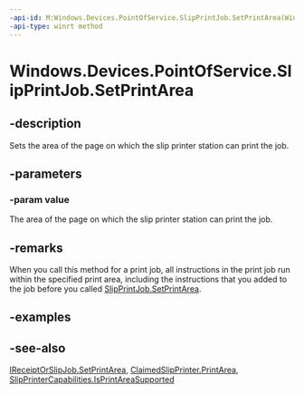 ```yaml
---
-api-id: M:Windows.Devices.PointOfService.SlipPrintJob.SetPrintArea(Windows.Foundation.Rect)
-api-type: winrt method
---
```


<!-- Method syntax
public void SetPrintArea(Windows.Foundation.Rect value)
-->

# Windows.Devices.PointOfService.SlipPrintJob.SetPrintArea

## -description
Sets the area of the page on which the slip printer station can print the job.

## -parameters
### -param value
The area of the page on which the slip printer station can print the job.

## -remarks
When you call this method for a print job, all instructions in the print job run within the specified print area, including the instructions that you added to the job before you called [SlipPrintJob.SetPrintArea](slipprintjob_setprintarea.md).

## -examples

## -see-also
[IReceiptOrSlipJob.SetPrintArea](ireceiptorslipjob_setprintarea.md), [ClaimedSlipPrinter.PrintArea](claimedslipprinter_printarea.md), [SlipPrinterCapabilities.IsPrintAreaSupported](slipprintercapabilities_isprintareasupported.md)
